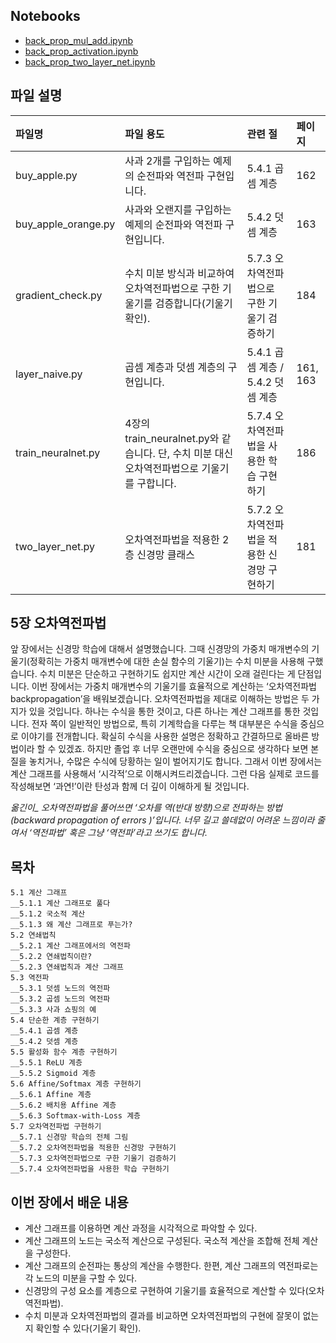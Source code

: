 ## Notebooks
* [back_prop_mul_add.ipynb](back_prop_mul_add.ipynb)
* [back_prop_activation.ipynb](back_prop_activation.ipynb)
* [back_prop_two_layer_net.ipynb](back_prop_two_layer_net.ipynb)
  
## 파일 설명
| 파일명 | 파일 용도 | 관련 절 | 페이지 |
|:--   |:--      |:--    |:--      |
| buy_apple.py | 사과 2개를 구입하는 예제의 순전파와 역전파 구현입니다. | 5.4.1 곱셈 계층 | 162 |
| buy_apple_orange.py | 사과와 오랜지를 구입하는 예제의 순전파와 역전파 구현입니다. | 5.4.2 덧셈 계층 | 163 |
| gradient_check.py | 수치 미분 방식과 비교하여 오차역전파법으로 구한 기울기를 검증합니다(기울기 확인). | 5.7.3 오차역전파법으로 구한 기울기 검증하기 | 184 |
| layer_naive.py | 곱셈 계층과 덧셈 계층의 구현입니다. | 5.4.1 곱셈 계층 / 5.4.2 덧셈 계층 | 161, 163 |
| train_neuralnet.py | 4장의 train_neuralnet.py와 같습니다. 단, 수치 미분 대신 오차역전파법으로 기울기를 구합니다. | 5.7.4 오차역전파법을 사용한 학습 구현하기 | 186 |
| two_layer_net.py | 오차역전파법을 적용한 2층 신경망 클래스 | 5.7.2 오차역전파법을 적용한 신경망 구현하기 | 181 |

## 5장 오차역전파법
앞 장에서는 신경망 학습에 대해서 설명했습니다. 그때 신경망의 가중치 매개변수의 기울기(정확히는 가중치 매개변수에 대한 손실 함수의 기울기)는 수치 미분을 사용해 구했습니다. 수치 미분은 단순하고 구현하기도 쉽지만 계산 시간이 오래 걸린다는 게 단점입니다. 이번 장에서는 가중치 매개변수의 기울기를 효율적으로 계산하는 ‘오차역전파법backpropagation’을 배워보겠습니다.
오차역전파법을 제대로 이해하는 방법은 두 가지가 있을 것입니다. 하나는 수식을 통한 것이고, 다른 하나는 계산 그래프를 통한 것입니다. 전자 쪽이 일반적인 방법으로, 특히 기계학습을 다루는 책 대부분은 수식을 중심으로 이야기를 전개합니다. 확실히 수식을 사용한 설명은 정확하고 간결하므로 올바른 방법이라 할 수 있겠죠. 하지만 졸업 후 너무 오랜만에 수식을 중심으로 생각하다 보면 본질을 놓치거나, 수많은 수식에 당황하는 일이 벌어지기도 합니다. 그래서 이번 장에서는 계산 그래프를 사용해서 ‘시각적’으로 이해시켜드리겠습니다. 그런 다음 실제로 코드를 작성해보면 ‘과연!’이란 탄성과 함께 더 깊이 이해하게 될 것입니다.

*옮긴이_ 오차역전파법을 풀어쓰면 ‘오차를 역(반대 방향)으로 전파하는 방법(backward propagation of errors )’입니다. 너무 길고 쓸데없이 어려운 느낌이라 줄여서 ‘역전파법’ 혹은 그냥 ‘역전파’라고 쓰기도 합니다.*

## 목차
```
5.1 계산 그래프 
__5.1.1 계산 그래프로 풀다 
__5.1.2 국소적 계산 
__5.1.3 왜 계산 그래프로 푸는가? 
5.2 연쇄법칙 
__5.2.1 계산 그래프에서의 역전파 
__5.2.2 연쇄법칙이란? 
__5.2.3 연쇄법칙과 계산 그래프 
5.3 역전파 
__5.3.1 덧셈 노드의 역전파 
__5.3.2 곱셈 노드의 역전파 
__5.3.3 사과 쇼핑의 예 
5.4 단순한 계층 구현하기 
__5.4.1 곱셈 계층 
__5.4.2 덧셈 계층 
5.5 활성화 함수 계층 구현하기 
__5.5.1 ReLU 계층 
__5.5.2 Sigmoid 계층 
5.6 Affine/Softmax 계층 구현하기 
__5.6.1 Affine 계층 
__5.6.2 배치용 Affine 계층 
__5.6.3 Softmax-with-Loss 계층 
5.7 오차역전파법 구현하기 
__5.7.1 신경망 학습의 전체 그림 
__5.7.2 오차역전파법을 적용한 신경망 구현하기 
__5.7.3 오차역전파법으로 구한 기울기 검증하기 
__5.7.4 오차역전파법을 사용한 학습 구현하기
```

## 이번 장에서 배운 내용
* 계산 그래프를 이용하면 계산 과정을 시각적으로 파악할 수 있다.
* 계산 그래프의 노드는 국소적 계산으로 구성된다. 국소적 계산을 조합해 전체 계산을 구성한다.
* 계산 그래프의 순전파는 통상의 계산을 수행한다. 한편, 계산 그래프의 역전파로는 각 노드의 미분을 구할 수 있다.
* 신경망의 구성 요소를 계층으로 구현하여 기울기를 효율적으로 계산할 수 있다(오차역전파법).
* 수치 미분과 오차역전파법의 결과를 비교하면 오차역전파법의 구현에 잘못이 없는지 확인할 수 있다(기울기 확인).
